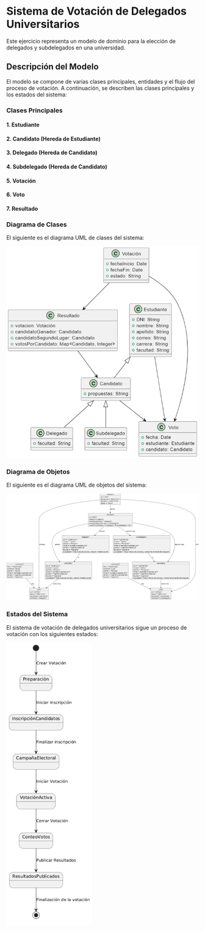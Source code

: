 # Sistema de Votación de Delegados Universitarios

Este ejercicio representa un modelo de dominio para la elección de delegados y subdelegados en una universidad.

## Descripción del Modelo

El modelo se compone de varias clases principales, entidades y el flujo del proceso de votación. A continuación, se describen las clases principales y los estados del sistema:

### Clases Principales

#### 1. **Estudiante**

#### 2. **Candidato** (Hereda de Estudiante)

#### 3. **Delegado** (Hereda de Candidato)

#### 4. **Subdelegado** (Hereda de Candidato)

#### 5. **Votación**

#### 6. **Voto**

#### 7. **Resultado**

### Diagrama de Clases

El siguiente es el diagrama UML de clases del sistema:

![Diagrama de Clases](../images/votacion_clases.png)

### Diagrama de Objetos

El siguiente es el diagrama UML de objetos del sistema:

![Diagrama de Objetos](../images/votacion_objetos.png)

### Estados del Sistema

El sistema de votación de delegados universitarios sigue un proceso de votación con los siguientes estados:

![Diagrama de Estados](../images/votacion_estados.png)


